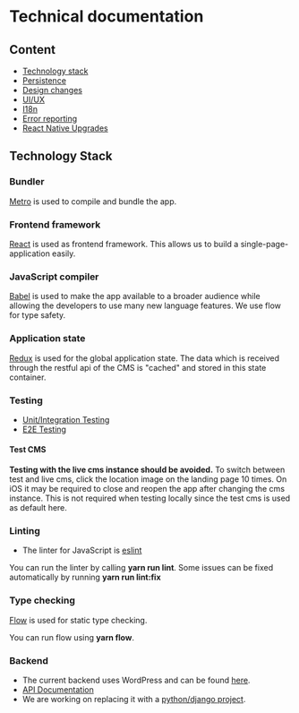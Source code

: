 # Technical documentation
## Content
* [Technology stack](#technology-stack)
* [Persistence](11-persistence.md)
* [Design changes](12-design-changes.md)
* [UI/UX](13-ui-ux.md)
* [I18n](14-i18n.md)
* [Error reporting](05-error-reporting.md)
* [React Native Upgrades](15-react-native-upgrades.md)

## Technology Stack
### Bundler
[Metro](https://facebook.github.io/metro/) is used to compile and bundle the app.

### Frontend framework
[React](https://facebook.github.io/react/) is used as frontend framework.
This allows us to build a single-page-application easily.

### JavaScript compiler
[Babel](https://babeljs.io/) is used to make the app available to a broader audience while 
allowing the developers to use many new language features. We use flow for type safety.

### Application state
[Redux](http://redux.js.org/) is used for the global application state. 
The data which is received through the restful api of the CMS is "cached" and stored in this state container.

### Testing
* [Unit/Integration Testing](07-testing.md)
* [E2E Testing](08-e2e-testing.md)

#### Test CMS
**Testing with the live cms instance should be avoided.**
To switch between test and live cms, click the location image on the landing page 10 times.
On iOS it may be required to close and reopen the app after changing the cms instance.
This is not required when testing locally since the test cms is used as default here.

### Linting
* The linter for JavaScript is [eslint](http://eslint.org/)

You can run the linter by calling **yarn run lint**. Some issues can be fixed automatically by running **yarn run lint:fix**

### Type checking
[Flow](https://flow.org/) is used for static type checking.

You can run flow using **yarn flow**. 

### Backend
* The current backend uses WordPress and can be found [here](https://github.com/Integreat/cms).
* [API Documentation](https://github.com/Integreat/cms/wiki/REST-APIv3-Documentation)
* We are working on replacing it with a [python/django project](https://github.com/Integreat/cms-django).
